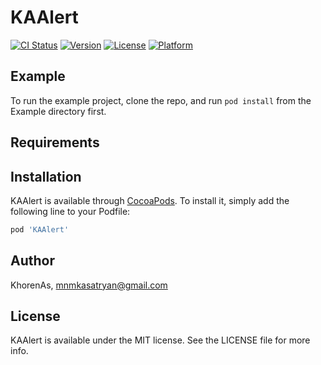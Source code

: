 # KAAlert

[![CI Status](https://img.shields.io/travis/KhorenAs/KAAlert.svg?style=flat)](https://travis-ci.org/KhorenAs/KAAlert)
[![Version](https://img.shields.io/cocoapods/v/KAAlert.svg?style=flat)](https://cocoapods.org/pods/KAAlert)
[![License](https://img.shields.io/cocoapods/l/KAAlert.svg?style=flat)](https://cocoapods.org/pods/KAAlert)
[![Platform](https://img.shields.io/cocoapods/p/KAAlert.svg?style=flat)](https://cocoapods.org/pods/KAAlert)

## Example

To run the example project, clone the repo, and run `pod install` from the Example directory first.

## Requirements

## Installation

KAAlert is available through [CocoaPods](https://cocoapods.org). To install
it, simply add the following line to your Podfile:

```ruby
pod 'KAAlert'
```

## Author

KhorenAs, mnmkasatryan@gmail.com

## License

KAAlert is available under the MIT license. See the LICENSE file for more info.
